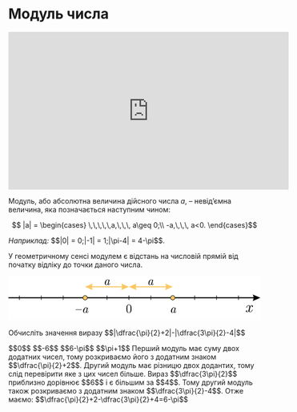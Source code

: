 # Модуль числа

<div class="fluidMedia">
<iframe align="center" width="560" height="315" src="https://www.youtube.com/embed/Z7uj0_Jgmnc" frameborder="0" allowfullscreen></iframe>
</div>
<div class="popup">
</div>

Модуль, або абсолютна величина дійсного числа $a$, – <span class="p1">невід’ємна величина</span>, яка позначається наступним чином:

<div class="space"><p align="center">$$ |a| =
\begin{cases}
\,\,\,\,\,a,\,\,\, a\geq 0;\\
-a,\,\,\, a<0.
\end{cases}$$</p></div>

<div class="space"><i>Наприклад:</i> $$|0| = 0;|-1| = 1;|\pi-4| = 4-\pi$$.</div>

У геометричному сенсі модулем є відстань на числовій прямій від початку відліку до точки даного числа.


<p align="center"><img class="image" src="../pics/pic4.svg"/></p>

<quiz correctLabel="correct" incorrectLabel="incorrect" checkLabel="check">
    <question text="">
        <p>Обчисліть значення виразу $$|\dfrac{\pi}{2}+2|-|\dfrac{3\pi}{2}-4|$$</p>
        <answer>$$0$$</answer>
        <answer>$$-6$$</answer>
        <answer correct>$$6-\pi$$</answer>
        <answer>$$\pi+1$$</answer>
<explanation>
Перший модуль має суму двох додатних чисел, тому розкриваємо його з додатним знаком $$\dfrac{\pi}{2}+2$$. Другий модуль має різницю двох додантих, тому слід перевірити яке з цих чисел більше. Вираз  $$\dfrac{3\pi}{2}$$ приблизно дорівнює $$6$$ і є більшим за $$4$$. Тому другий модуль також розкриваємо з додатним знаком $$\dfrac{3\pi}{2}-4$$. Отже маємо: $$\dfrac{\pi}{2}+2-\dfrac{3\pi}{2}+4=6-\pi$$  
</explanation>
</question>
</quiz>

